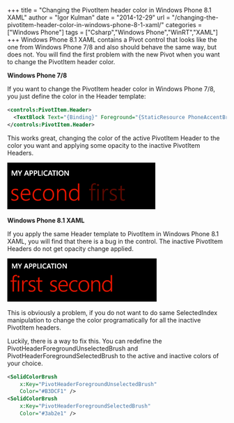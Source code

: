 +++
title = "Changing the PivotItem header color in Windows Phone 8.1 XAML"
author = "Igor Kulman"
date = "2014-12-29"
url = "/changing-the-pivotitem-header-color-in-windows-phone-8-1-xaml/"
categories = ["Windows Phone"]
tags = ["Csharp","Windows Phone","WinRT","XAML"]
+++
Windows Phone 8.1 XAML contains a Pivot control that looks like the one from Windows Phone 7/8 and also should behave the same way, but does not. You will find the first problem with the new Pivot when you want to change the PivotItem header color.

**Windows Phone 7/8**

If you want to change the PivotItem header color in Windows Phone 7/8, you just define the color in the Header template:

```xml
<controls:PivotItem.Header> 
  <TextBlock Text="{Binding}" Foreground="{StaticResource PhoneAccentBrush}"/> 
</controls:PivotItem.Header> 
```

This works great, changing the color of the active PivotItem Header to the color you want and applying some opacity to the inactive PivotItem Headers.

![Pivot header on Windows Phone 7 and 8](header78.png)

<!--more-->

**Windows Phone 8.1 XAML**

If you apply the same Header template to PivotItem in Windows Phone 8.1 XAML, you will find that there is a bug in the control. The inactive PivotItem Headers do not get opacity change applied.

![Pivot header on Windows Phone 8.1 XAML](header81.png)

This is obviously a problem, if you do not want to do same SelectedIndex manipulation to change the color programatically for all the inactive PivotItem headers. 

Luckily, there is a way to fix this. You can redefine the PivotHeaderForegroundUnselectedBrush and PivotHeaderForegroundSelectedBrush to the active and inactive colors of your choice.

```xml
<SolidColorBrush
    x:Key="PivotHeaderForegroundUnselectedBrush"
    Color="#B3DCF1" />
<SolidColorBrush
    x:Key="PivotHeaderForegroundSelectedBrush"
    Color="#3ab2e1" />
```
